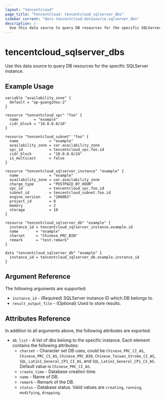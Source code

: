 ```yaml
---
layout: "tencentcloud"
page_title: "TencentCloud: tencentcloud_sqlserver_dbs"
sidebar_current: "docs-tencentcloud-datasource-sqlserver_dbs"
description: |-
  Use this data source to query DB resources for the specific SQLServer instance.
---
```


# tencentcloud_sqlserver_dbs

Use this data source to query DB resources for the specific SQLServer instance.

## Example Usage

```hcl
variable "availability_zone" {
  default = "ap-guangzhou-2"
}

resource "tencentcloud_vpc" "foo" {
  name       = "example"
  cidr_block = "10.0.0.0/16"
}

resource "tencentcloud_subnet" "foo" {
  name              = "example"
  availability_zone = var.availability_zone
  vpc_id            = tencentcloud_vpc.foo.id
  cidr_block        = "10.0.0.0/24"
  is_multicast      = false
}

resource "tencentcloud_sqlserver_instance" "example" {
  name              = "example"
  availability_zone = var.availability_zone
  charge_type       = "POSTPAID_BY_HOUR"
  vpc_id            = tencentcloud_vpc.foo.id
  subnet_id         = tencentcloud_subnet.foo.id
  engine_version    = "2008R2"
  project_id        = 0
  memory            = 2
  storage           = 10
}

resource "tencentcloud_sqlserver_db" "example" {
  instance_id = tencentcloud_sqlserver_instance.example.id
  name        = "example"
  charset     = "Chinese_PRC_BIN"
  remark      = "test-remark"
}

data "tencentcloud_sqlserver_db" "example" {
  instance_id = tencentcloud_sqlserver_db.example.instance_id
}
```

## Argument Reference

The following arguments are supported:

* `instance_id` - (Required) SQLServer instance ID which DB belongs to.
* `result_output_file` - (Optional) Used to store results.

## Attributes Reference

In addition to all arguments above, the following attributes are exported:

* `db_list` - A list of dbs belong to the specific instance. Each element contains the following attributes:
  * `charset` - Character set DB uses, could be `Chinese_PRC_CI_AS`, `Chinese_PRC_CS_AS`, `Chinese_PRC_BIN`, `Chinese_Taiwan_Stroke_CI_AS`, `SQL_Latin1_General_CP1_CI_AS`, and `SQL_Latin1_General_CP1_CS_AS`. Default value is `Chinese_PRC_CI_AS`.
  * `create_time` - Database creation time.
  * `name` - Name of DB.
  * `remark` - Remark of the DB.
  * `status` - Database status. Valid values are `creating`, `running`, `modifying`, `dropping`.


